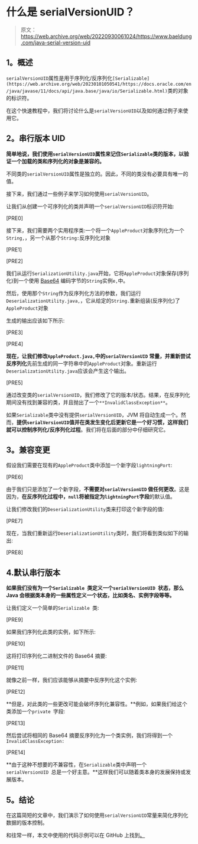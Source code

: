# 什么是 serialVersionUID？

> 原文：<https://web.archive.org/web/20220930061024/https://www.baeldung.com/java-serial-version-uid>

## **1。概述**

`serialVersionUID`属性是用于序列化/反序列化`[Serializable](https://web.archive.org/web/20230101050541/https://docs.oracle.com/en/java/javase/11/docs/api/java.base/java/io/Serializable.html)`类的对象的标识符。

在这个快速教程中，我们将讨论什么是`serialVersionUID`以及如何通过例子来使用它。

## **2。串行版本 UID**

**简单地说，我们使用`serialVersionUID`属性来记住`Serializable`类的版本，以验证一个加载的类和序列化的对象是兼容的。**

不同类的`serialVersionUID`属性是独立的。因此，不同的类没有必要具有唯一的值。

接下来，我们通过一些例子来学习如何使用`serialVersionUID`。

让我们从创建一个可序列化的类并声明一个`serialVersionUID`标识符开始:

[PRE0]

接下来，我们需要两个实用程序类:一个将一个`AppleProduct`对象序列化为一个`String,`，另一个从那个`String:`反序列化对象

[PRE1]

[PRE2]

我们从运行`SerializationUtility.java`开始，它将`AppleProduct`对象保存(序列化)到一个使用 [Base64](https://web.archive.org/web/20230101050541/https://docs.oracle.com/en/java/javase/11/docs/api/java.base/java/util/Base64.html) 编码字节的`String`实例`e,`中。

然后，使用那个`String`作为反序列化方法的参数，我们运行`DeserializationUtility.java,`，它从给定的`String.`重新组装(反序列化)了`AppleProduct`对象

生成的输出应该如下所示:

[PRE3]

[PRE4]

**现在，让我们修改`AppleProduct.java,`中的`serialVersionUID`** **常量，并重新尝试反序列化**先前生成的同一字符串中的`AppleProduct`对象。重新运行`DeserializationUtility.java`应该会产生这个输出。

[PRE5]

通过改变类的`serialVersionUID`，我们修改了它的版本/状态。结果，在反序列化期间没有找到兼容的类，并且抛出了一个`**InvalidClassException**`。

如果`Serializable`类中没有提供`serialVersionUID`，JVM 将自动生成一个。然而，**提供`serialVersionUID`值并在类发生变化后更新它是一个好习惯，这样我们就可以控制序列化/反序列化过程**。我们将在后面的部分中仔细研究它。

## **3。兼容变更**

假设我们需要在现有的`AppleProduct`类中添加一个新字段`lightningPort`:

[PRE6]

由于我们只是添加了一个新字段，**不需要对`serialVersionUID` 做任何更改**。这是因为，**在反序列化过程中，`null`将被指定为`lightningPort`字段**的默认值。

让我们修改我们的`DeserializationUtility`类来打印这个新字段的值:

[PRE7]

现在，当我们重新运行`DeserializationUtility`类时，我们将看到类似如下的输出:

[PRE8]

## 4.默认串行版本

**如果我们没有为一个`Serializable `类定义一个`serialVersionUID `状态，那么 Java 会根据类本身的一些属性定义一个状态，比如类名、实例字段等等。**

让我们定义一个简单的`Serializable `类:

[PRE9]

如果我们序列化此类的实例，如下所示:

[PRE10]

这将打印序列化二进制文件的 Base64 摘要:

[PRE11]

就像之前一样，我们应该能够从摘要中反序列化这个实例:

[PRE12]

**但是，对此类的一些更改可能会破坏序列化兼容性。**例如，如果我们给这个类添加一个`private `字段:

[PRE13]

然后尝试将相同的 Base64 摘要反序列化为一个类实例，我们将得到一个`InvalidClassException:`

[PRE14]

**由于这种不想要的不兼容性，在`Serializable`类中声明一个`serialVersionUID `总是一个好主意。**这样我们可以随着类本身的发展保持或发展版本。

## **5。结论**

在这篇简短的文章中，我们演示了如何使用`serialVersionUID`常量来简化序列化数据的版本控制。

和往常一样，本文中使用的代码示例可以在 GitHub 上找到[。](https://web.archive.org/web/20230101050541/https://github.com/eugenp/tutorials/tree/master/core-java-modules/core-java-serialization/)